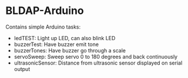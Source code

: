 # BLDAP-Arduino

Contains simple Arduino tasks:
- ledTEST: Light up LED, can also blink LED
- buzzerTest: Have buzzer emit tone
- buzzerTones: Have buzzer go through a scale
- servoSweep: Sweep servo 0 to 180 degrees and back continuously
- ultrasonicSensor: Distance from ultrasonic sensor displayed on serial output
